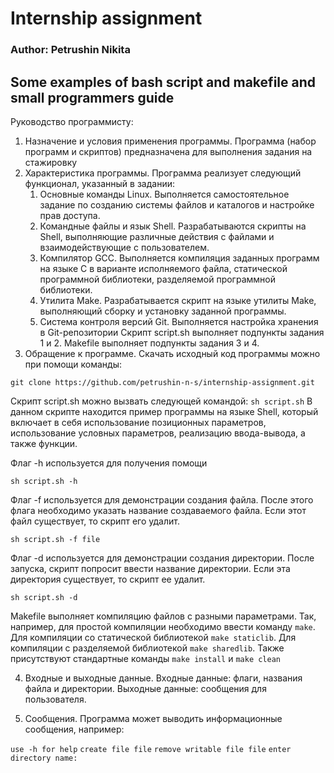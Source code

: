 # Internship assignment
### Author: Petrushin Nikita

Some examples of bash script and makefile and small programmers guide
------------
Руководство программисту:

1. Назначение и условия применения программы.
Программа (набор программ и скриптов) предназначена для выполнения задания на стажировку
2. Характеристика программы.
Программа реализует следующий функционал, указанный в задании:
	1. Основные команды Linux.
	Выполняется самостоятельное задание по созданию системы файлов и каталогов и настройке прав доступа.
	2. Командные файлы и язык Shell.
	Разрабатываются скрипты на Shell, выполняющие различные действия с файлами и взаимодействующие с пользователем.
	3. Компилятор GCC.
	Выполняется компиляция заданных программ на языке C в варианте исполняемого файла, статической программной библиотеки, разделяемой программной библиотеки.
	4. Утилита Make.
	Разрабатывается скрипт на языке утилиты Make, выполняющий сборку и установку заданной программы.
	5. Система контроля версий Git.
	Выполняется настройка хранения в Git-репозитории
Скрипт script.sh выполняет подпункты задания 1 и 2. Makefile выполняет подпункты задания 3 и 4.
3. Обращение к программе.
Скачать исходный код программы можно при помощи команды:

`git clone https://github.com/petrushin-n-s/internship-assignment.git`

Скрипт script.sh можно вызвать следующей командой: `sh script.sh`
В данном скрипте находится пример программы на языке Shell, который включает в себя использование позиционных параметров, использование условных параметров, реализацию ввода-вывода, а также функции.

Флаг -h используется для получения помощи

`sh script.sh -h`

Флаг -f используется для демонстрации создания файла. После этого флага необходимо указать название создаваемого файла. Если этот файл существует, то скрипт его удалит.

`sh script.sh -f file`

Флаг -d используется для демонстрации создания директории. После запуска, скрипт попросит ввести название директории. Если эта директория существует, то скрипт ее удалит.

`sh script.sh -d`

Makefile выполняет компиляцию файлов с разными параметрами.
Так, например, для простой компиляции необходимо ввести команду `make`.
Для компиляции со статической библиотекой `make staticlib`.
Для компиляции с разделяемой библиотекой `make sharedlib`.
Также присутствуют стандартные команды `make install` и `make clean`

4. Входные и выходные данные.
Входные данные: флаги, названия файла и директории.
Выходные данные: сообщения для пользователя.

5. Сообщения.
Программа может выводить информационные сообщения, например:

`use -h for help`
`create file file`
`remove writable file file`
`enter directory name:`
